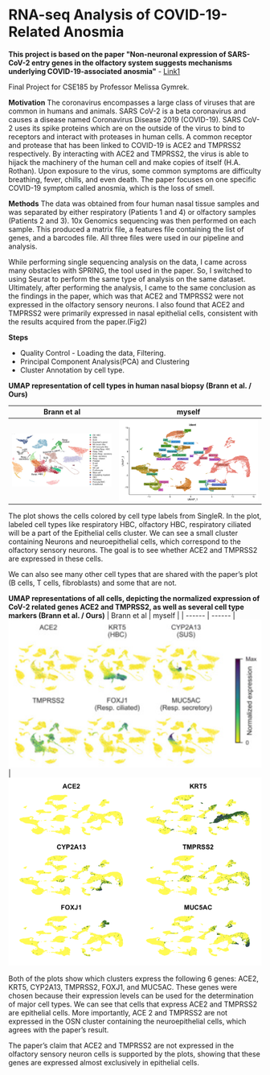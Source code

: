 
# RNA-seq Analysis of COVID-19-Related Anosmia

**This project is based on the paper "Non-neuronal expression of SARS-CoV-2 entry genes in the olfactory system suggests mechanisms underlying COVID-19-associated anosmia"** - [Link1]

Final Project for CSE185 by Professor Melissa Gymrek.

**Motivation**
The coronavirus encompasses a large class of viruses that are common in humans and animals. SARS CoV-2 is a beta coronavirus and causes a disease named Coronavirus Disease 2019 (COVID-19). SARS CoV-2 uses its spike proteins which are on the outside of the virus to bind to receptors and interact with proteases in human cells. A common receptor and protease that has been linked to COVID-19 is ACE2 and TMPRSS2 respectively. By interacting with ACE2 and TMPRSS2, the virus is able to hijack the machinery of the human cell and make copies of itself (H.A. Rothan). Upon exposure to the virus, some common symptoms are difficulty breathing, fever, chills, and even death. The paper focuses on one specific COVID-19 symptom called anosmia, which is the loss of smell.

**Methods**
The data was obtained from four human nasal tissue samples and was separated by either respiratory (Patients 1 and 4) or olfactory samples (Patients 2 and 3). 10x Genomics sequencing was then performed on each sample. This produced a matrix file, a features file containing the list of genes, and a barcodes file. All three files were used in our pipeline and analysis.

While performing single sequencing analysis on the data, I came across many obstacles with SPRING, the tool used in the paper. So, I switched to using Seurat to perform the same type of analysis on the same dataset. Ultimately, after performing the analysis, I came to the same conclusion as the findings in the paper, which was that ACE2 and TMPRSS2 were not expressed in the olfactory sensory neurons. I also found that ACE2 and TMPRSS2 were primarily expressed in nasal epithelial cells, consistent with the results acquired from the paper.(Fig2)

**Steps**
- Quality Control - Loading the data, Filtering.
- Principal Component Analysis(PCA) and Clustering
- Cluster Annotation by cell type.

**UMAP representation of cell types in human nasal biopsy (Brann et al. / Ours)**

| Brann et al | myself |
| ------ | ------ |
![](https://github.com/AmitElia/Projects/blob/main/Data%20Analysis/RNA-seq%20Analysis%20of%20COVID-19-Related%20Anosmia/plots/Screenshot%202024-12-17%20180916.png)  |  ![](https://github.com/AmitElia/Projects/blob/main/Data%20Analysis/RNA-seq%20Analysis%20of%20COVID-19-Related%20Anosmia/plots/Screenshot%202024-12-17%20182136.png)

The plot shows the cells colored by cell type labels from SingleR. In the plot, labeled cell types like respiratory HBC, olfactory HBC, respiratory ciliated will be a part of the Epithelial cells cluster. We can see a small cluster containing Neurons and neuroepithelial cells, which correspond to the olfactory sensory neurons. The goal is to see whether ACE2 and TMPRSS2 are expressed in these cells.

We can also see many other cell types that are shared with the paper’s plot (B cells, T cells, fibroblasts) and some that are not.


**UMAP representations of all cells, depicting the normalized expression of CoV-2 related genes ACE2 and TMPRSS2, as well as several cell type markers (Brann et al. / Ours)**
| Brann et al | myself |
| ------ | ------ |
![](https://github.com/AmitElia/Projects/blob/main/Data%20Analysis/RNA-seq%20Analysis%20of%20COVID-19-Related%20Anosmia/plots/Screenshot%202024-12-17%20180950.png)  |  ![](https://github.com/AmitElia/Projects/blob/main/Data%20Analysis/RNA-seq%20Analysis%20of%20COVID-19-Related%20Anosmia/plots/Screenshot%202024-12-17%20182149.png)

Both of the plots show which clusters express the following 6 genes: ACE2, KRT5, CYP2A13, TMPRSS2, FOXJ1, and MUC5AC. These genes were chosen because their expression levels can be used for the determination of major cell types. We can see that cells that express ACE2 and TMPRSS2 are epithelial cells. More importantly, ACE 2 and TMPRSS2 are not expressed in the OSN cluster containing the neuroepithelial cells, which agrees with the paper’s result.

The paper’s claim that ACE2 and TMPRSS2 are not expressed in the olfactory sensory neuron cells is supported by the plots, showing that these genes are expressed almost exclusively in epithelial cells.


[//]: # (These are reference links used in the body of this note and get stripped out when the markdown processor does its job. There is no need to format nicely because it shouldn't be seen. Thanks SO - http://stackoverflow.com/questions/4823468/store-comments-in-markdown-syntax)

   [Link1]: <https://pmc.ncbi.nlm.nih.gov/articles/PMC10715684/>
